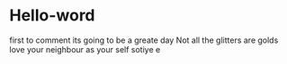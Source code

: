 # Hello-word
first to comment
its going to be a greate day
Not all the glitters are golds
love your neighbour as your self
sotiye e
